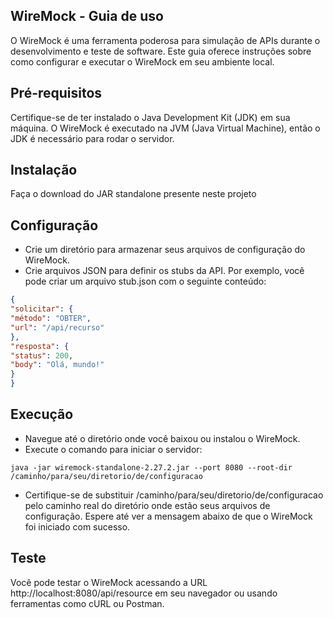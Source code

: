 ## WireMock - Guia de uso
O WireMock é uma ferramenta poderosa para simulação de APIs durante o desenvolvimento e teste de software. Este guia oferece instruções sobre como configurar e executar o WireMock em seu ambiente local.

## Pré-requisitos
Certifique-se de ter instalado o Java Development Kit (JDK) em sua máquina. O WireMock é executado na JVM (Java Virtual Machine), então o JDK é necessário para rodar o servidor.

## Instalação
Faça o download do JAR standalone presente neste projeto

## Configuração
- Crie um diretório para armazenar seus arquivos de configuração do WireMock.
- Crie arquivos JSON para definir os stubs da API. Por exemplo, você pode criar um arquivo stub.json com o seguinte conteúdo:

```json
{
"solicitar": {
"método": "OBTER",
"url": "/api/recurso"
},
"resposta": {
"status": 200,
"body": "Olá, mundo!"
}
}
```

## Execução
- Navegue até o diretório onde você baixou ou instalou o WireMock.
- Execute o comando para iniciar o servidor:

```
java -jar wiremock-standalone-2.27.2.jar --port 8080 --root-dir /caminho/para/seu/diretorio/de/configuracao
```

- Certifique-se de substituir /caminho/para/seu/diretorio/de/configuracao pelo caminho real do diretório onde estão seus arquivos de configuração.
Espere até ver a mensagem abaixo de que o WireMock foi iniciado com sucesso.

## Teste
Você pode testar o WireMock acessando a URL http://localhost:8080/api/resource em seu navegador ou usando ferramentas como cURL ou Postman.
